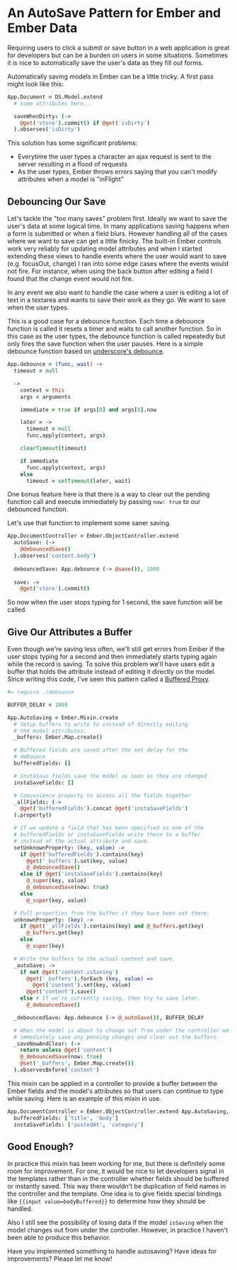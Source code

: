 An AutoSave Pattern for Ember and Ember Data
==============================================

Requiring users to click a submit or save button in a web application is great
for developers but can be a burden on users in some situations. Sometimes it is
nice to automatically save the user's data as they fill out forms.

Automatically saving models in Ember can be a little tricky. A first pass might
look like this:

````coffeescript
App.Document = DS.Model.extend
  # some attributes here...

  saveWhenDirty: (->
    @get('store').commit() if @get('isDirty')
  ).observes('isDirty')
````

This solution has some significant problems:

  * Everytime the user types a character an ajax request is sent to the server
    resulting in a flood of requests
  * As the user types, Ember throws errors saying that you can't modify
    attributes when a model is "inFlight"

Debouncing Our Save
-------------------

Let's tackle the "too many saves" problem first. Ideally we want to save the
user's data at some logical time. In many applications saving happens when a
form is submitted or when a field blurs. However handling all of the cases where
we want to save can get a little finicky. The built-in Ember controls work very
reliably for updating model attributes and when I started extending these views to
handle events where the user would want to save (e.g. focusOut, change) I ran
into some edge cases where the events would not fire. For instance, when using
the back button after editing a field I found that the change event would not
fire.

In any event we also want to handle the case where a user is editing a lot of
text in a textarea and wants to save their work as they go. We want to save when
the user types.

This is a good case for a debounce function. Each time a debounce function is
called it resets a timer and waits to call another function. So in this case as
the user types, the debounce function is called repeatedly but only fires the
save function when the user pauses. Here is a simple debounce function based on
[underscore's debounce](http://underscorejs.org/#debounce).

````coffeescript
App.debounce = (func, wait) ->
  timeout = null

  ->
    context = this
    args = arguments

    immediate = true if args[0] and args[0].now

    later = ->
      timeout = null
      func.apply(context, args)

    clearTimeout(timeout)

    if immediate
      func.apply(context, args)
    else
      timeout = setTimeout(later, wait)
````

One bonus feature here is that there is a way to clear out the pending function
call and execute immediately by passing `now: true` to our debounced function.

Let's use that function to implement some saner saving.

````coffeescript
App.DocumentController = Ember.ObjectController.extend
  autoSave: (->
    @debouncedSave()
  ).observes('content.body')
  
  debouncedSave: App.debounce (-> @save()), 1000
  
  save: ->
    @get('store').commit()
````

So now when the user stops typing for 1 second, the save function will be called.


Give Our Attributes a Buffer
----------------------------

Even though we're saving less often, we'll still get errors from Ember if the
user stops typing for a second and then immediately starts typing again while
the record is saving.  To solve this problem we'll have users edit a buffer that
holds the attribute instead of editing it directly on the model. Since writing
this code, I've seen this pattern called a
[Buffered Proxy](https://gist.github.com/lukemelia/5632776).

````coffeescript
#= require ./debounce

BUFFER_DELAY = 1000

App.AutoSaving = Ember.Mixin.create
  # Setup buffers to write to instead of directly editing
  # the model attributes.
  _buffers: Ember.Map.create()

  # Buffered fields are saved after the set delay for the
  # debounce
  bufferedFields: []

  # InstaSave fields save the model as soon as they are changed
  instaSaveFields: []

  # Convenience property to access all the fields together
  _allFields: (->
    @get('bufferedFields').concat @get('instaSaveFields')
  ).property()

  # If we update a field that has been specified as one of the
  # bufferedFields or instaSaveFields write these to a buffer
  # instead of the actual attribute and save.
  setUnknownProperty: (key, value) ->
    if @get('bufferedFields').contains(key)
      @get('_buffers').set(key, value)
      @_debouncedSave()
    else if @get('instaSaveFields').contains(key)
      @_super(key, value)
      @_debouncedSave(now: true)
    else
      @_super(key, value)

  # Pull properties from the buffer if they have been set there.
  unknownProperty: (key) ->
    if @get('_allFields').contains(key) and @_buffers.get(key)
      @_buffers.get(key)
    else
      @_super(key)

  # Write the buffers to the actual content and save.
  _autoSave: ->
    if not @get('content.isSaving')
      @get('_buffers').forEach (key, value) =>
        @get('content').set(key, value)
      @get('content').save()
    else # If we're currently saving, then try to save later.
      @_debouncedSave()

  _debouncedSave: App.debounce (-> @_autoSave()), BUFFER_DELAY

  # When the model is about to change out from under the controller we must
  # immediately save any pending changes and clear out the buffers.
  _saveNowAndClear: (->
    return unless @get('content')
    @_debouncedSave(now: true)
    @set('_buffers', Ember.Map.create())
  ).observesBefore('content')
````

This mixin can be applied in a controller to provide a buffer between the Ember
fields and the model's attributes so that users can continue to type while
saving. Here is an example of this mixin in use.

````coffeescript
App.DocumentController = Ember.ObjectController.extend App.AutoSaving,
  bufferedFields: ['title', 'body']
  instaSaveFields: ['postedAt', 'category']
````


Good Enough?
------------

In practice this mixin has been working for me, but there is definitely some room
for improvement.  For one, it would be nice to let developers signal in the
templates rather than in the controller whether fields should be buffered or
instantly saved. This way there wouldn't be duplication of field names in the
controller and the template. One idea is to give fields special bindings like
`{{input value=bodyBuffered}}` to determine how they should be handled.

Also I still see the possibility of losing data if the model `isSaving` when the
model changes out from under the controller. However, in practice I haven't been
able to produce this behavior.

Have you implemented something to handle autosaving? Have ideas for
improvements? Please let me know!

